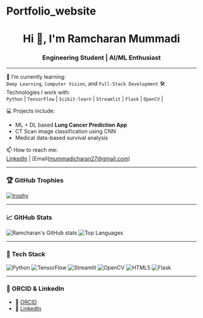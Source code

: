 # Portfolio_website

<h1 align="center">Hi 👋, I'm Ramcharan Mummadi</h1>
<h3 align="center">Engineering Student | AI/ML Enthusiast </h3>

---

🌱 I’m currently learning:  
`Deep Learning`, `Computer Vision`, and `Full-Stack Development`
🛠️ Technologies I work with:  
`Python` | `TensorFlow` | `Scikit-learn` | `Streamlit` | `Flask` | `OpenCV` | 

💻 Projects include:  
- ML + DL based **Lung Cancer Prediction App**
- CT Scan image classification using CNN
- Medical data-based survival analysis

📫 How to reach me:  
[LinkedIn](https://in.linkedin.com/in/ramcharan-mummadi-5973a72a3) | [Email(mummadicharan27@gmail.com)

---

### 🏆 GitHub Trophies
[![trophy](https://github-profile-trophy.vercel.app/?username=r-charan27&theme=algolia)](https://github.com/ryo-ma/github-profile-trophy)

---

### 📈 GitHub Stats
![Ramcharan's GitHub stats](https://github-readme-stats.vercel.app/api?username=r-charan27&show_icons=true&theme=radical)
![Top Languages](https://github-readme-stats.vercel.app/api/top-langs/?username=r-charan27&layout=compact&theme=radical)

---

### 🧰 Tech Stack
![Python](https://img.shields.io/badge/Python-3670A0?style=for-the-badge&logo=python&logoColor=ffdd54)
![TensorFlow](https://img.shields.io/badge/TensorFlow-orange?style=for-the-badge&logo=tensorflow)
![Streamlit](https://img.shields.io/badge/Streamlit-black?style=for-the-badge&logo=streamlit)
![OpenCV](https://img.shields.io/badge/OpenCV-blue?style=for-the-badge&logo=opencv)
![HTML5](https://img.shields.io/badge/HTML5-red?style=for-the-badge&logo=html5)
![Flask](https://img.shields.io/badge/Flask-000000?style=for-the-badge&logo=flask&logoColor=white)


---

### 🧪 ORCID & LinkedIn
- 🔗 [ORCID](https://orcid.org/0009-0006-2654-9837)
- 🔗 [LinkedIn](https://in.linkedin.com/in/ramcharan-mummadi-5973a72a3)

